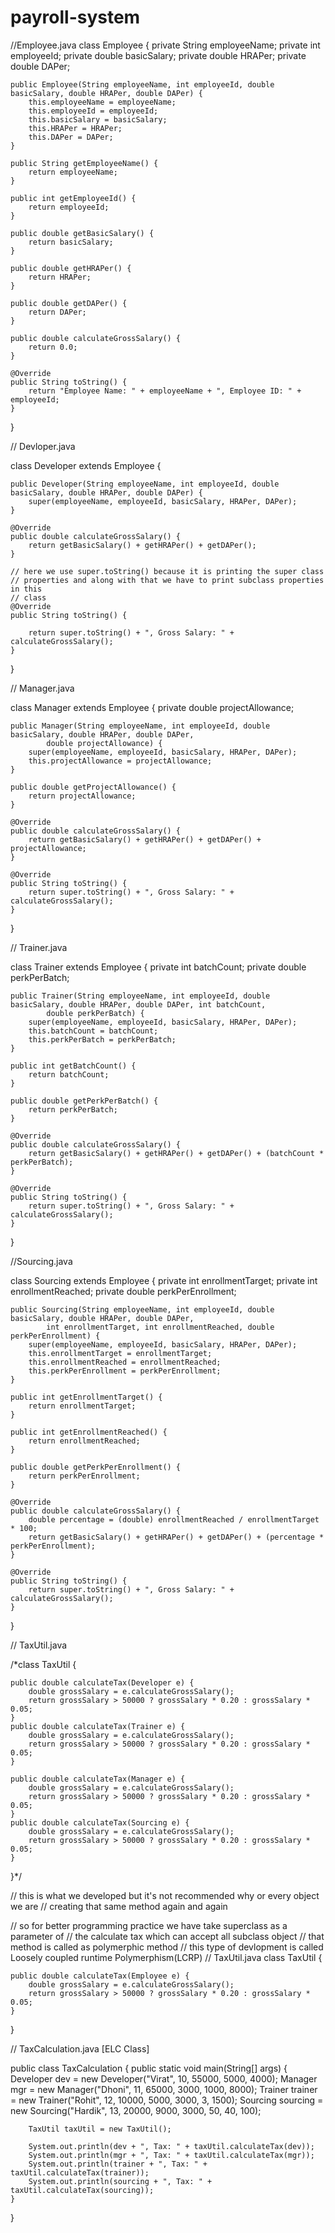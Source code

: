 # payroll-system






//Employee.java
class Employee {
    private String employeeName;
    private int employeeId;
    private double basicSalary;
    private double HRAPer;
    private double DAPer;

    public Employee(String employeeName, int employeeId, double basicSalary, double HRAPer, double DAPer) {
        this.employeeName = employeeName;
        this.employeeId = employeeId;
        this.basicSalary = basicSalary;
        this.HRAPer = HRAPer;
        this.DAPer = DAPer;
    }

    public String getEmployeeName() {
        return employeeName;
    }

    public int getEmployeeId() {
        return employeeId;
    }

    public double getBasicSalary() {
        return basicSalary;
    }

    public double getHRAPer() {
        return HRAPer;
    }

    public double getDAPer() {
        return DAPer;
    }

    public double calculateGrossSalary() {
        return 0.0;
    }

    @Override
    public String toString() {
        return "Employee Name: " + employeeName + ", Employee ID: " + employeeId;
    }

}

// Devloper.java

class Developer extends Employee {

    public Developer(String employeeName, int employeeId, double basicSalary, double HRAPer, double DAPer) {
        super(employeeName, employeeId, basicSalary, HRAPer, DAPer);
    }

    @Override
    public double calculateGrossSalary() {
        return getBasicSalary() + getHRAPer() + getDAPer();
    }

    // here we use super.toString() because it is printing the super class
    // properties and along with that we have to print subclass properties in this
    // class
    @Override
    public String toString() {

        return super.toString() + ", Gross Salary: " + calculateGrossSalary();
    }
}

// Manager.java

class Manager extends Employee {
    private double projectAllowance;

    public Manager(String employeeName, int employeeId, double basicSalary, double HRAPer, double DAPer,
            double projectAllowance) {
        super(employeeName, employeeId, basicSalary, HRAPer, DAPer);
        this.projectAllowance = projectAllowance;
    }

    public double getProjectAllowance() {
        return projectAllowance;
    }

    @Override
    public double calculateGrossSalary() {
        return getBasicSalary() + getHRAPer() + getDAPer() + projectAllowance;
    }

    @Override
    public String toString() {
        return super.toString() + ", Gross Salary: " + calculateGrossSalary();
    }
}

// Trainer.java

class Trainer extends Employee {
    private int batchCount;
    private double perkPerBatch;

    public Trainer(String employeeName, int employeeId, double basicSalary, double HRAPer, double DAPer, int batchCount,
            double perkPerBatch) {
        super(employeeName, employeeId, basicSalary, HRAPer, DAPer);
        this.batchCount = batchCount;
        this.perkPerBatch = perkPerBatch;
    }

    public int getBatchCount() {
        return batchCount;
    }

    public double getPerkPerBatch() {
        return perkPerBatch;
    }

    @Override
    public double calculateGrossSalary() {
        return getBasicSalary() + getHRAPer() + getDAPer() + (batchCount * perkPerBatch);
    }

    @Override
    public String toString() {
        return super.toString() + ", Gross Salary: " + calculateGrossSalary();
    }
}

//Sourcing.java

class Sourcing extends Employee {
    private int enrollmentTarget;
    private int enrollmentReached;
    private double perkPerEnrollment;

    public Sourcing(String employeeName, int employeeId, double basicSalary, double HRAPer, double DAPer,
            int enrollmentTarget, int enrollmentReached, double perkPerEnrollment) {
        super(employeeName, employeeId, basicSalary, HRAPer, DAPer);
        this.enrollmentTarget = enrollmentTarget;
        this.enrollmentReached = enrollmentReached;
        this.perkPerEnrollment = perkPerEnrollment;
    }

    public int getEnrollmentTarget() {
        return enrollmentTarget;
    }

    public int getEnrollmentReached() {
        return enrollmentReached;
    }

    public double getPerkPerEnrollment() {
        return perkPerEnrollment;
    }

    @Override
    public double calculateGrossSalary() {
        double percentage = (double) enrollmentReached / enrollmentTarget * 100;
        return getBasicSalary() + getHRAPer() + getDAPer() + (percentage * perkPerEnrollment);
    }

    @Override
    public String toString() {
        return super.toString() + ", Gross Salary: " + calculateGrossSalary();
    }
}

// TaxUtil.java

/*class TaxUtil {

    public double calculateTax(Developer e) {
        double grossSalary = e.calculateGrossSalary();
        return grossSalary > 50000 ? grossSalary * 0.20 : grossSalary * 0.05;
    }
    public double calculateTax(Trainer e) {
        double grossSalary = e.calculateGrossSalary();
        return grossSalary > 50000 ? grossSalary * 0.20 : grossSalary * 0.05;
    }
   
    public double calculateTax(Manager e) {
        double grossSalary = e.calculateGrossSalary();
        return grossSalary > 50000 ? grossSalary * 0.20 : grossSalary * 0.05;
    }
    public double calculateTax(Sourcing e) {
        double grossSalary = e.calculateGrossSalary();
        return grossSalary > 50000 ? grossSalary * 0.20 : grossSalary * 0.05;
    }
}*/

// this is what we developed but it's not recommended why or every object we are
// creating that same method again and again

// so for better programming practice we have take superclass as a parameter of
// the calculate tax which can accept all subclass object
// that method is called as polymerphic method
// this type of devlopment is called Loosely coupled runtime Polymerphism(LCRP)
// TaxUtil.java
class TaxUtil {

    public double calculateTax(Employee e) {
        double grossSalary = e.calculateGrossSalary();
        return grossSalary > 50000 ? grossSalary * 0.20 : grossSalary * 0.05;
    }
}

// TaxCalculation.java [ELC Class]

public class TaxCalculation {
    public static void main(String[] args) {
        Developer dev = new Developer("Virat", 10, 55000, 5000, 4000);
        Manager mgr = new Manager("Dhoni", 11, 65000, 3000, 1000, 8000);
        Trainer trainer = new Trainer("Rohit", 12, 10000, 5000, 3000, 3, 1500);
        Sourcing sourcing = new Sourcing("Hardik", 13, 20000, 9000, 3000, 50, 40, 100);

        TaxUtil taxUtil = new TaxUtil();

        System.out.println(dev + ", Tax: " + taxUtil.calculateTax(dev));
        System.out.println(mgr + ", Tax: " + taxUtil.calculateTax(mgr));
        System.out.println(trainer + ", Tax: " + taxUtil.calculateTax(trainer));
        System.out.println(sourcing + ", Tax: " + taxUtil.calculateTax(sourcing));
    }
}                                       
